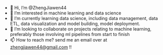 - 👋 Hi, I’m @ZhengJiawen44
- 👀 I’m interested in machine learning and data science
- 🌱 I’m currently learning data science, including data management, data ETL, data visualization and model building, model deployment.
- 💞️ I’m looking to collaborate on projects relating to machine learning, preferably those involving ml pipelines from start to finish
- 📫 How to reach me? send me an email over at zhengjiawen44@gmail.com !!

<!---
ZhengJiawen44/ZhengJiawen44 is a ✨ special ✨ repository because its `README.md` (this file) appears on your GitHub profile.
You can click the Preview link to take a look at your changes.
--->
